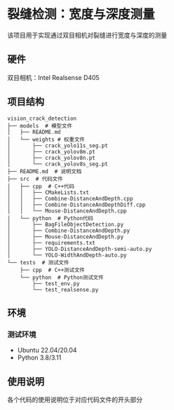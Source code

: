 # 裂缝检测：宽度与深度测量

该项目用于实现通过双目相机对裂缝进行宽度与深度的测量

## 硬件

双目相机：Intel Realsense D405

## 项目结构

```plaintext
vision_crack_detection
├── models  # 模型文件
│   ├── README.md
│   └── weights # 权重文件
│       ├── crack_yolo11s_seg.pt
│       ├── crack_yolov8m.pt
│       ├── crack_yolov8n.pt
│       └── crack_yolov8s_seg.pt
├── README.md  # 说明文档
├── src  # 代码文件
│   ├── cpp  # C++代码
│   │   ├── CMakeLists.txt
│   │   ├── Combine-DistanceAndDepth.cpp
│   │   ├── Combine-DistanceAndDepthDiff.cpp
│   │   └── Mouse-DistanceAndDepth.cpp
│   └── python  # Python代码
│       ├── BagFileObjectDetection.py
│       ├── Combine-DistanceAndDepth.py
│       ├── Mouse-DistanceAndDepth.py
│       ├── requirements.txt
│       ├── YOLO-DistanceAndDepth-semi-auto.py
│       └── YOLO-WidthAndDepth-auto.py
└── tests  # 测试文件
    ├── cpp  # C++测试文件
    └── python  # Python测试文件
        ├── test_env.py
        └── test_realsense.py
```

## 环境

### 测试环境

- Ubuntu 22.04/20.04
- Python 3.8/3.11

## 使用说明

各个代码的使用说明位于对应代码文件的开头部分
